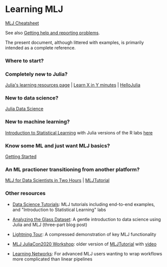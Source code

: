 # Learning MLJ

[MLJ Cheatsheet](@ref)

See also [Getting help and reporting problems](@ref).

The present document, although littered with examples, is primarily
intended as a complete reference. 

### Where to start?

### Completely new to Julia? 
[Julia's learning resources page](https://julialang.org/learning/) |
[Learn X in Y minutes](https://learnxinyminutes.com/docs/julia/) |
[HelloJulia](https://github.com/ablaom/HelloJulia.jl)

### New to data science?
[Julia Data Science](https://github.com/JuliaDataScience/JuliaDataScience)

### New to machine learning?
[Introduction to Statistical Learning](https://www.statlearning.com) with Julia versions of  the R labs [here](https://juliaai.github.io/DataScienceTutorials.jl/)

### Know some ML and just want MLJ basics?
[Getting Started](@ref)

### An ML practioner transitioning from another platform?
[MLJ for Data Scientists in Two Hours](https://github.com/alan-turing-institute/MLJ.jl/blob/dev/examples/telco/notebook.ipynb) |
[MLJTutorial](https://github.com/ablaom/MLJTutorial.jl)


### Other resources

- [Data Science
Tutorials](https://juliaai.github.io/DataScienceTutorials.jl): MLJ tutorials including end-to-end examples, and "Introduction to Statistical Learning" labs

- [Analyzing the Glass Dataset](https://towardsdatascience.com/part-i-analyzing-the-glass-dataset-c556788a496f): A gentle introduction to data science using Julia and MLJ (three-part blog post)

- [Lightning Tour](https://github.com/alan-turing-institute/MLJ.jl/blob/dev/examples/lightning_tour/lightning_tour.ipynb): A compressed demonstration of key MLJ functionality

- [MLJ JuliaCon2020 Workshop](https://github.com/ablaom/MachineLearningInJulia2020): older version of  [MLJTutorial](https://github.com/ablaom/MLJTutorial.jl) with [video
](https://www.youtube.com/watch?time_continue=27&v=qSWbCn170HU&feature=emb_title)

- [Learning Networks](@ref): For advanced MLJ users wanting to wrap workflows more complicated than linear pipelines


